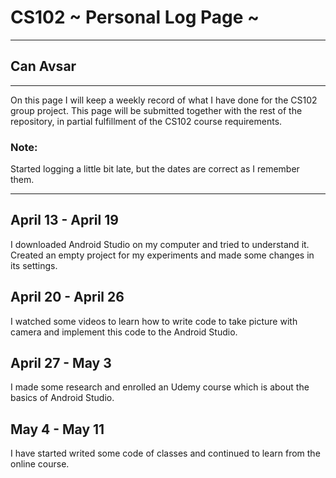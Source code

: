 # CS102 ~ Personal Log Page ~
****
## Can Avsar 
****

On this page I will keep a weekly record of what I have done for the CS102 group project. This page will be submitted together with the rest of the repository, in partial fulfillment of the CS102 course requirements.

### Note: 
Started logging a little bit late, but the dates are correct as I remember them.

****

## April 13 - April 19
I downloaded Android Studio on my computer and tried to understand it. Created an empty project for my experiments and made some changes in its settings.

## April 20 - April 26
I watched some videos to learn how to write code to take picture with camera and implement this code to the Android Studio.

## April 27 - May 3
I made some research and enrolled an Udemy course which is about the basics of Android Studio.

## May 4 - May 11
I have started writed some code of classes and continued to learn from the online course.


